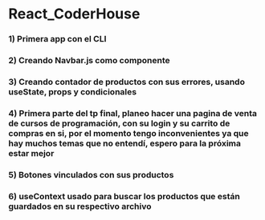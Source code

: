 # React_CoderHouse

### 1) Primera app con el CLI
### 2) Creando Navbar.js como componente
### 3) Creando contador de productos con sus errores, usando useState, props y condicionales
### 4) Primera parte del tp final, planeo hacer una pagina de venta de cursos de programación, con su login y su carrito de compras en si, por el momento tengo inconvenientes ya que hay muchos temas que no entendí, espero para la próxima estar mejor
### 5) Botones vinculados con sus productos
### 6) useContext usado para buscar los productos que están guardados en su respectivo archivo
